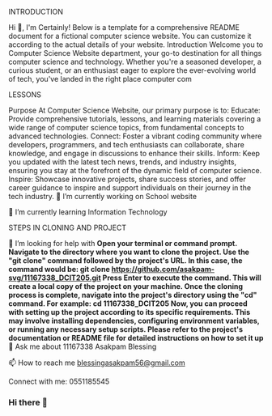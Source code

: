 INTRODUCTION

Hi 👋, I'm Certainly! Below is a template for a comprehensive README document for a fictional computer science website. You can customize it according to the actual details of your website. Introduction Welcome you to Computer Science Website department, your go-to destination for all things computer science and technology. Whether you're a seasoned developer, a curious student, or an enthusiast eager to explore the ever-evolving world of tech, you've landed in the right place
computer com

LESSONS

Purpose At Computer Science Website, our primary purpose is to: Educate: Provide comprehensive tutorials, lessons, and learning materials covering a wide range of computer science topics, from fundamental concepts to advanced technologies. Connect: Foster a vibrant coding community where developers, programmers, and tech enthusiasts can collaborate, share knowledge, and engage in discussions to enhance their skills. Inform: Keep you updated with the latest tech news, trends, and industry insights, ensuring you stay at the forefront of the dynamic field of computer science. Inspire: Showcase innovative projects, share success stories, and offer career guidance to inspire and support individuals on their journey in the tech industry.
🔭 I’m currently working on School website

🌱 I’m currently learning Information Technology

STEPS IN CLONING AND PROJECT

🤝 I’m looking for help with **Open your terminal or command prompt.
Navigate to the directory where you want to clone the project.
Use the "git clone" command followed by the project's URL. In this case, the command would be: git clone https://github.com/asakpam-svg/11167338_DCIT205.git
Press Enter to execute the command. This will create a local copy of the project on your machine.
Once the cloning process is complete, navigate into the project's directory using the "cd" command. For example: cd 11167338_DCIT205
Now, you can proceed with setting up the project according to its specific requirements. This may involve installing dependencies, configuring environment variables, or running any necessary setup scripts. Please refer to the project's documentation or README file for detailed instructions on how to set it up**
💬 Ask me about 11167338 Asakpam Blessing

📫 How to reach me blessingasakpam56@gmail.com

Connect with me: 0551185545
### Hi there 👋